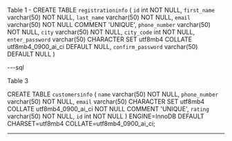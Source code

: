 
Table 1 -
CREATE TABLE `registrationinfo` (
  `id` int NOT NULL,
  `first_name` varchar(50) NOT NULL,
  `last_name` varchar(50) NOT NULL,
  `email` varchar(50) NOT NULL COMMENT 'UNIQUE',
  `phone_number` varchar(50) NOT NULL,
  `city` varchar(50) NOT NULL,
  `city_code` int NOT NULL,
  `enter_password` varchar(50) CHARACTER SET utf8mb4 COLLATE utf8mb4_0900_ai_ci DEFAULT NULL,
  `confirm_password` varchar(50) DEFAULT NULL
)

---sql

Table 3 

CREATE TABLE `customersinfo` (
  `name` varchar(50) NOT NULL,
  `phone_number` varchar(50) NOT NULL,
  `email` varchar(50) CHARACTER SET utf8mb4 COLLATE utf8mb4_0900_ai_ci NOT NULL COMMENT 'UNIQUE',
  `rating` varchar(50) NOT NULL,
  `id` int NOT NULL
) ENGINE=InnoDB DEFAULT CHARSET=utf8mb4 COLLATE=utf8mb4_0900_ai_ci;


---
